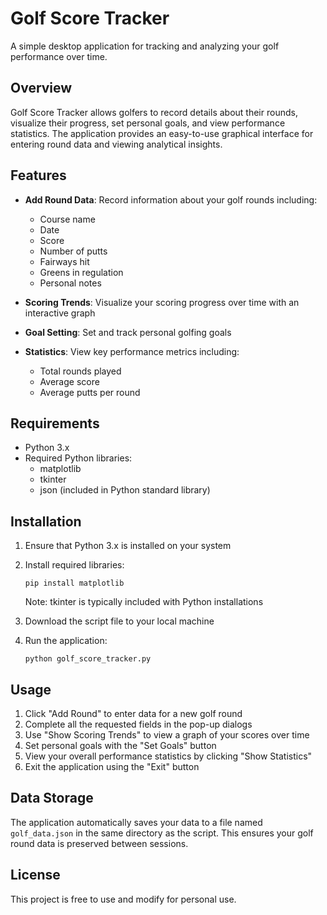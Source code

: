 # Golf Score Tracker

A simple desktop application for tracking and analyzing your golf performance over time.

## Overview

Golf Score Tracker allows golfers to record details about their rounds, visualize their progress, set personal goals, and view performance statistics. The application provides an easy-to-use graphical interface for entering round data and viewing analytical insights.

## Features

- **Add Round Data**: Record information about your golf rounds including:
  - Course name
  - Date
  - Score
  - Number of putts
  - Fairways hit
  - Greens in regulation
  - Personal notes

- **Scoring Trends**: Visualize your scoring progress over time with an interactive graph

- **Goal Setting**: Set and track personal golfing goals

- **Statistics**: View key performance metrics including:
  - Total rounds played
  - Average score
  - Average putts per round

## Requirements

- Python 3.x
- Required Python libraries:
  - matplotlib
  - tkinter
  - json (included in Python standard library)

## Installation

1. Ensure that Python 3.x is installed on your system
2. Install required libraries:
   ```
   pip install matplotlib
   ```
   Note: tkinter is typically included with Python installations

3. Download the script file to your local machine
4. Run the application:
   ```
   python golf_score_tracker.py
   ```

## Usage

1. Click "Add Round" to enter data for a new golf round
2. Complete all the requested fields in the pop-up dialogs
3. Use "Show Scoring Trends" to view a graph of your scores over time
4. Set personal goals with the "Set Goals" button
5. View your overall performance statistics by clicking "Show Statistics"
6. Exit the application using the "Exit" button

## Data Storage

The application automatically saves your data to a file named `golf_data.json` in the same directory as the script. This ensures your golf round data is preserved between sessions.

## License

This project is free to use and modify for personal use.

